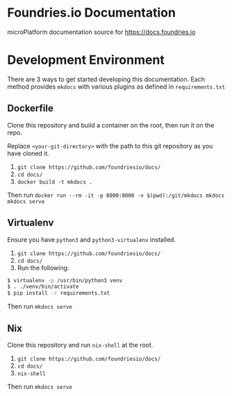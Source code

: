 # Foundries.io Documentation

microPlatform documentation source for https://docs.foundries.io

# Development Environment

There are 3 ways to get started developing this documentation. Each method
provides `mkdocs` with various plugins as defined in `requirements.txt`

## Dockerfile

Clone this repository and build a container on the root, then run it on the
repo.

Replace `<your-git-directory>` with the path to this git repository as you have
cloned it.

1. `git clone https://github.com/foundriesio/docs/`
2. `cd docs/`
3. `docker build -t mkdocs .`

Then run `docker run --rm -it -p 8000:8000 -v $(pwd):/git/mkdocs mkdocs mkdocs serve`

## Virtualenv

Ensure you have `python3` and `python3-virtualenv` installed. 

1. `git clone https://github.com/foundriesio/docs/`
2. `cd docs/`
3. Run the following:

```bash
$ virtualenv -p /usr/bin/python3 venv
$ . ./venv/bin/activate
$ pip install -r requirements.txt
```

Then run `mkdocs serve`

## Nix

Clone this repository and run `nix-shell` at the root.

1. `git clone https://github.com/foundriesio/docs/`
2. `cd docs/`
3. `nix-shell`

Then run `mkdocs serve`
